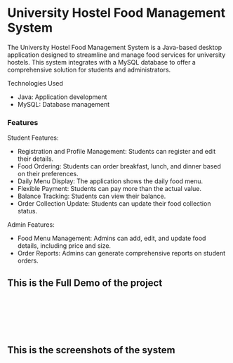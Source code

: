 <h1>University Hostel Food Management System</h1>

The University Hostel Food Management System is a Java-based desktop application designed to streamline and manage food services for university hostels. This system integrates with a MySQL database to offer a comprehensive solution for students and administrators.

Technologies Used
<ul>
<li>Java: Application development</li>
<li>MySQL: Database management</li>
</ul>

<h3>Features</h3>

Student Features:
<ul>
<li>Registration and Profile Management: Students can register and edit their details.</li>
<li>Food Ordering: Students can order breakfast, lunch, and dinner based on their preferences.</li>
<li>Daily Menu Display: The application shows the daily food menu.</li>
<li>Flexible Payment: Students can pay more than the actual value.</li>
<li>Balance Tracking: Students can view their balance.</li>
<li>Order Collection Update: Students can update their food collection status.</li>
</ul>

Admin Features:
<ul>
<li>Food Menu Management: Admins can add, edit, and update food details, including price and size.</li>
<li>Order Reports: Admins can generate comprehensive reports on student orders.</li>
</ul>




<h2>This is the Full Demo of the project</h2><br><br>



<br><br>
<h2>This is the screenshots of the system</h2><br><br>

